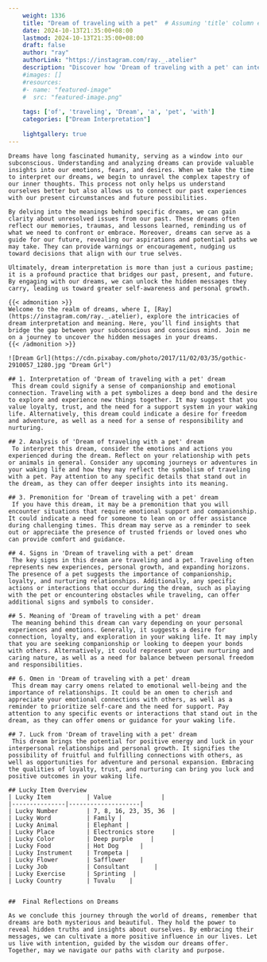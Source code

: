 ```yaml
---
    weight: 1336
    title: "Dream of traveling with a pet"  # Assuming 'title' column exists
    date: 2024-10-13T21:35:00+08:00
    lastmod: 2024-10-13T21:35:00+08:00
    draft: false
    author: "ray"
    authorLink: "https://instagram.com/ray._.atelier"
    description: "Discover how 'Dream of traveling with a pet' can interpret your future and uncover its significant meanings in your life."
    #images: []
    #resources:
    #- name: "featured-image"
    #  src: "featured-image.png"
    
    tags: ['of', 'traveling', 'Dream', 'a', 'pet', 'with']
    categories: ["Dream Interpretation"]
    
    lightgallery: true
---
```

    
    Dreams have long fascinated humanity, serving as a window into our subconscious. Understanding and analyzing dreams can provide valuable insights into our emotions, fears, and desires. When we take the time to interpret our dreams, we begin to unravel the complex tapestry of our inner thoughts. This process not only helps us understand ourselves better but also allows us to connect our past experiences with our present circumstances and future possibilities.
    
    By delving into the meanings behind specific dreams, we can gain clarity about unresolved issues from our past. These dreams often reflect our memories, traumas, and lessons learned, reminding us of what we need to confront or embrace. Moreover, dreams can serve as a guide for our future, revealing our aspirations and potential paths we may take. They can provide warnings or encouragement, nudging us toward decisions that align with our true selves.
    
    Ultimately, dream interpretation is more than just a curious pastime; it is a profound practice that bridges our past, present, and future. By engaging with our dreams, we can unlock the hidden messages they carry, leading us toward greater self-awareness and personal growth.
    
    {{< admonition >}}
    Welcome to the realm of dreams, where I, [Ray](https://instagram.com/ray._.atelier), explore the intricacies of dream interpretation and meaning. Here, you’ll find insights that bridge the gap between your subconscious and conscious mind. Join me on a journey to uncover the hidden messages in your dreams.
    {{< /admonition >}}
    
    ![Dream Grl](https://cdn.pixabay.com/photo/2017/11/02/03/35/gothic-2910057_1280.jpg "Dream Grl")
    
    ## 1. Interpretation of 'Dream of traveling with a pet' dream
     This dream could signify a sense of companionship and emotional connection. Traveling with a pet symbolizes a deep bond and the desire to explore and experience new things together. It may suggest that you value loyalty, trust, and the need for a support system in your waking life. Alternatively, this dream could indicate a desire for freedom and adventure, as well as a need for a sense of responsibility and nurturing.
    
    ## 2. Analysis of 'Dream of traveling with a pet' dream
     To interpret this dream, consider the emotions and actions you experienced during the dream. Reflect on your relationship with pets or animals in general. Consider any upcoming journeys or adventures in your waking life and how they may reflect the symbolism of traveling with a pet. Pay attention to any specific details that stand out in the dream, as they can offer deeper insights into its meaning.
    
    ## 3. Premonition for 'Dream of traveling with a pet' dream
     If you have this dream, it may be a premonition that you will encounter situations that require emotional support and companionship. It could indicate a need for someone to lean on or offer assistance during challenging times. This dream may serve as a reminder to seek out or appreciate the presence of trusted friends or loved ones who can provide comfort and guidance.
    
    ## 4. Signs in 'Dream of traveling with a pet' dream
     The key signs in this dream are traveling and a pet. Traveling often represents new experiences, personal growth, and expanding horizons. The presence of a pet suggests the importance of companionship, loyalty, and nurturing relationships. Additionally, any specific actions or interactions that occur during the dream, such as playing with the pet or encountering obstacles while traveling, can offer additional signs and symbols to consider.
    
    ## 5. Meaning of 'Dream of traveling with a pet' dream
     The meaning behind this dream can vary depending on your personal experiences and emotions. Generally, it suggests a desire for connection, loyalty, and exploration in your waking life. It may imply that you are seeking companionship or looking to deepen your bonds with others. Alternatively, it could represent your own nurturing and caring nature, as well as a need for balance between personal freedom and responsibilities.
    
    ## 6. Omen in 'Dream of traveling with a pet' dream
     This dream may carry omens related to emotional well-being and the importance of relationships. It could be an omen to cherish and appreciate your emotional connections with others, as well as a reminder to prioritize self-care and the need for support. Pay attention to any specific events or interactions that stand out in the dream, as they can offer omens or guidance for your waking life.
    
    ## 7. Luck from 'Dream of traveling with a pet' dream
     This dream brings the potential for positive energy and luck in your interpersonal relationships and personal growth. It signifies the possibility of fruitful and fulfilling connections with others, as well as opportunities for adventure and personal expansion. Embracing the qualities of loyalty, trust, and nurturing can bring you luck and positive outcomes in your waking life.
    
    ## Lucky Item Overview
    | Lucky Item          | Value              |
    |---------------|--------------------|
    | Lucky Number        | 7, 8, 16, 23, 35, 36  |
    | Lucky Word          | Family |
    | Lucky Animal        | Elephant |
    | Lucky Place         | Electronics store     |
    | Lucky Color         | Deep purple     |
    | Lucky Food          | Hot Dog      |
    | Lucky Instrument    | Trompeta |
    | Lucky Flower        | Safflower    |
    | Lucky Job           | Consultant       |
    | Lucky Exercise      | Sprinting  |
    | Lucky Country       | Tuvalu    |
    
    
    ##  Final Reflections on Dreams
    
    As we conclude this journey through the world of dreams, remember that dreams are both mysterious and beautiful. They hold the power to reveal hidden truths and insights about ourselves. By embracing their messages, we can cultivate a more positive influence in our lives. Let us live with intention, guided by the wisdom our dreams offer. Together, may we navigate our paths with clarity and purpose.
    